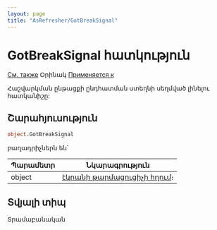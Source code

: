 ```yaml
---
layout: page
title: "AsRefresher/GotBreakSignal"
---
```



# GotBreakSignal հատկություն

[См. также](../Functions/InterfaceManagment/CreateRefresher.html) Օրինակ [Применяется к](../AsRefresher.md)

Հաշվարկման ընթացքի ընդհատման  ստեղնի սեղմված լինելու հատկանիշը:


## Շարահյուսություն

``` vb
object.GotBreakSignal
```

բաղադրիչներն են՝ 


| Պարամետր| Նկարագրություն |
|--|--|
| object | [էկրանի թարմացուցիչի հղում](../AsRefresher.md)։|



## Տվյալի տիպ

Տրամաբանական
